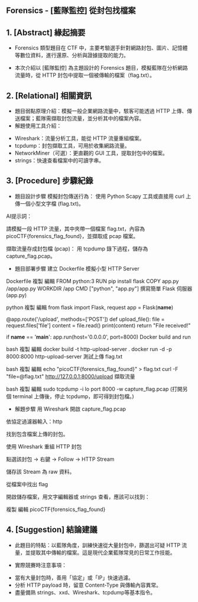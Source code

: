 ## Forensics - [藍隊監控] 從封包找檔案

## 1. [Abstract] 緣起摘要
* Forensics 類型題目在 CTF 中，主要考驗選手針對網路封包、圖片、記憶體等數位資料，進行還原、分析與證據提取的能力。

* 本次介紹以 [藍隊監控] 為主題設計的 Forensics 題目，模擬藍隊在分析網路流量時，從 HTTP 封包中提取一個被傳輸的檔案（flag.txt）。

## 2. [Relational] 相關資訊
* 題目弱點原理介紹：模擬一般企業網路流量中，駭客可能透過 HTTP 上傳、傳送檔案；藍隊需擷取封包流量，並分析其中的檔案內容。
* 解題使用工具介紹：
- Wireshark：流量分析工具，能從 HTTP 流量重組檔案。
- tcpdump：封包擷取工具，可用於收集網路流量。
- NetworkMiner（可選）：更直觀的 GUI 工具，提取封包中的檔案。
- strings：快速查看檔案中的可讀字串。

## 3. [Procedure] 步驟紀錄
- 題目設計步驟
模擬封包傳送行為：
使用 Python Scapy 工具或直接用 curl 上傳一個小型文字檔 (flag.txt)。

AI提示詞：

請模擬一段 HTTP 流量，其中夾帶一個檔案 flag.txt，內容為 picoCTF{forensics_flag_found}，並擷取成 pcap 檔案。

擷取流量存成封包檔 (pcap)：
用 tcpdump 錄下過程，儲存為 capture_flag.pcap。

- 題目部署步驟
建立 Dockerfile 模擬小型 HTTP Server

Dockerfile
複製
編輯
FROM python:3
RUN pip install flask
COPY app.py /app/app.py
WORKDIR /app
CMD ["python", "app.py"]
撰寫簡單 Flask 伺服器 (app.py)

python
複製
編輯
from flask import Flask, request
app = Flask(__name__)

@app.route('/upload', methods=['POST'])
def upload_file():
    file = request.files['file']
    content = file.read()
    print(content)
    return "File received!"

if __name__ == '__main__':
    app.run(host='0.0.0.0', port=8000)
Docker build and run

bash
複製
編輯
docker build -t http-upload-server .
docker run -d -p 8000:8000 http-upload-server
測試上傳 flag.txt

bash
複製
編輯
echo "picoCTF{forensics_flag_found}" > flag.txt
curl -F "file=@flag.txt" http://127.0.0.1:8000/upload
擷取流量

bash
複製
編輯
sudo tcpdump -i lo port 8000 -w capture_flag.pcap
(打開另個 terminal 上傳後，停止 tcpdump，即可得到封包檔。)

- 解題步驟
用 Wireshark 開啟 capture_flag.pcap

依協定過濾器輸入：http

找到包含檔案上傳的封包。

使用 Wireshark 重組 HTTP 封包

點選該封包 → 右鍵 -> Follow -> HTTP Stream

儲存該 Stream 為 raw 資料。

從檔案中找出 flag

開啟儲存檔案，用文字編輯器或 strings 查看，應該可以找到：

複製
編輯
picoCTF{forensics_flag_found}

## 4. [Suggestion] 結論建議
* 此題目的特點：以藍隊角度，訓練快速從大量封包中，篩選出可疑 HTTP 流量，並提取其中傳輸的檔案。這是現代企業藍隊常見的日常工作技能。

* 實際競賽時注意事項：
- 當有大量封包時，善用「協定」或「IP」快速過濾。
- 分析 HTTP payload 時，留意 Content-Type 與傳輸內容異常。
- 盡量備熟 strings、xxd、Wireshark、tcpdump等基本指令。

